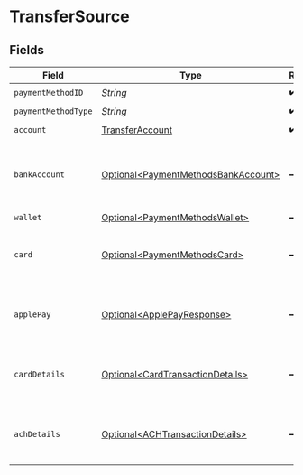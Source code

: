 # TransferSource


## Fields

| Field                                                                                        | Type                                                                                         | Required                                                                                     | Description                                                                                  |
| -------------------------------------------------------------------------------------------- | -------------------------------------------------------------------------------------------- | -------------------------------------------------------------------------------------------- | -------------------------------------------------------------------------------------------- |
| `paymentMethodID`                                                                            | *String*                                                                                     | :heavy_check_mark:                                                                           | N/A                                                                                          |
| `paymentMethodType`                                                                          | *String*                                                                                     | :heavy_check_mark:                                                                           | N/A                                                                                          |
| `account`                                                                                    | [TransferAccount](../../models/components/TransferAccount.md)                                | :heavy_check_mark:                                                                           | N/A                                                                                          |
| `bankAccount`                                                                                | [Optional\<PaymentMethodsBankAccount>](../../models/components/PaymentMethodsBankAccount.md) | :heavy_minus_sign:                                                                           | A bank account as contained within a payment method.                                         |
| `wallet`                                                                                     | [Optional\<PaymentMethodsWallet>](../../models/components/PaymentMethodsWallet.md)           | :heavy_minus_sign:                                                                           | N/A                                                                                          |
| `card`                                                                                       | [Optional\<PaymentMethodsCard>](../../models/components/PaymentMethodsCard.md)               | :heavy_minus_sign:                                                                           | A card as contained within a payment method.                                                 |
| `applePay`                                                                                   | [Optional\<ApplePayResponse>](../../models/components/ApplePayResponse.md)                   | :heavy_minus_sign:                                                                           | Describes an Apple Pay token on a Moov account.                                              |
| `cardDetails`                                                                                | [Optional\<CardTransactionDetails>](../../models/components/CardTransactionDetails.md)       | :heavy_minus_sign:                                                                           | Card-specific details about the transaction.                                                 |
| `achDetails`                                                                                 | [Optional\<ACHTransactionDetails>](../../models/components/ACHTransactionDetails.md)         | :heavy_minus_sign:                                                                           | ACH specific details about the transaction.                                                  |